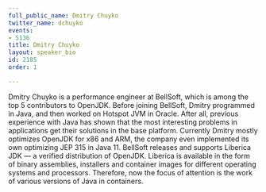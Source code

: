 ```yaml
---
full_public_name: Dmitry Chuyko
twitter_name: dchuyko
events:
- 5136
title: Dmitry Chuyko
layout: speaker_bio
id: 2185
order: 1

---
```

Dmitry Chuyko is a performance engineer at BellSoft, which is among the top 5 contributors to OpenJDK. Before joining BellSoft, Dmitry programmed in Java, and then worked on Hotspot JVM in Oracle. After all, previous experience with Java has shown that the most interesting problems in applications get their solutions in the base platform. Currently Dmitry mostly optimizes OpenJDK for x86 and ARM, the company even implemented its own optimizing JEP 315 in Java 11.
BellSoft releases and supports Liberica JDK — a verified distribution of OpenJDK. Liberica is available in the form of binary assemblies, installers and container images for different operating systems and processors. Therefore, now the focus of attention is the work of various versions of Java in containers.